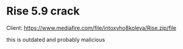 # Rise 5.9 crack
Client: https://www.mediafire.com/file/intoxvho8koleva/Rise.zip/file

this is outdated and probably malicious
